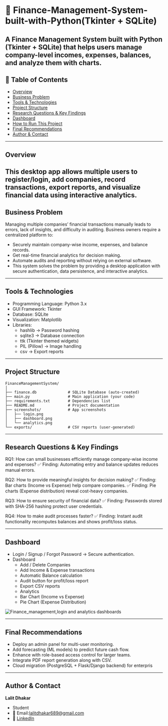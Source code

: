 # 🧾 Finance-Management-System-built-with-Python(Tkinter + SQLite)

A Finance Management System built with Python (Tkinter + SQLite) that helps users manage company-level incomes, expenses, balances, and analyze them with charts.
---

## 📌 Table of Contents
- <a href="#overview">Overview</a>
- <a href="#business-problem">Business Problem</a>
- <a href="#tools--technologies">Tools & Technologies</a>
- <a href="#project-structure">Project Structure</a>
- <a href="#research-questions--key-findings">Research Questions & Key Findings</a>
- <a href="#dashboard">Dashboard</a>
- <a href="#how-to-run-this-project">How to Run This Project</a>
- <a href="#final-recommendations">Final Recommendations</a>
- <a href="#author--contact">Author & Contact</a>
---

<h2><a class="anchor" id="overview"></a>Overview</h2>

This desktop app allows multiple users to register/login, add companies, record transactions, export reports, and visualize financial data using interactive analytics.
---

<h2><a class="anchor" id="business-problem"></a>Business Problem</h2>

Managing multiple companies’ financial transactions manually leads to errors, lack of insights, and difficulty in auditing. Business owners require a centralized platform to:
 - Securely maintain company-wise income, expenses, and balance records.
 - Get real-time financial analytics for decision making.
 - Automate audits and reporting without relying on external software.
 - This system solves the problem by providing a desktop application with secure  authentication, data persistence, and interactive analytics.
---

<h2><a class="anchor" id="tools--technologies"></a>Tools & Technologies</h2>

- Programming Language: Python 3.x
- GUI Framework: Tkinter
- Database: SQLite
- Visualization: Matplotlib
- Libraries:
    - hashlib → Password hashing
    - sqlite3 → Database connection
    - ttk (Tkinter themed widgets)
    - PIL (Pillow) → Image handling
    - csv → Export reports
---

<h2><a class="anchor" id="project-structure"></a>Project Structure</h2>

```
FinanceManagementSystem/
│
├── finance.db              # SQLite Database (auto-created)
├── main.py                 # Main application (your code)
├── requirements.txt        # Dependencies list
├── README.md               # Project documentation
├── screenshots/            # App screenshots
│   ├── login.png
│   ├── dashboard.png
│   └── analytics.png
└── exports/                # CSV reports (user-generated)

```
---
<h2><a class="anchor" id="research-questions--key-findings"></a>Research Questions & Key Findings</h2>

RQ1: How can small businesses efficiently manage company-wise income and expenses?
    ✅ Finding: Automating entry and balance updates reduces manual errors.

RQ2: How to provide meaningful insights for decision making?
    ✅ Finding: Bar charts (Income vs Expense) help compare companies.
    ✅ Finding: Pie charts (Expense distribution) reveal cost-heavy companies.

RQ3: How to ensure security of financial data?
    ✅ Finding: Passwords stored with SHA-256 hashing protect user credentials.

RQ4: How to make audit processes faster?
    ✅ Finding: Instant audit functionality recomputes balances and shows profit/loss status.

---
<h2><a class="anchor" id="dashboard"></a>Dashboard</h2>

- Login / Signup / Forgot Password → Secure authentication.
- Dashboard
   - Add / Delete Companies
   - Add Income & Expense transactions
   - Automatic Balance calculation
   - Audit button for profit/loss report
   - Export CSV reports
   - Analytics
   - Bar Chart (Income vs Expense)
   - Pie Chart (Expense Distribution)

![Finance_management,login and analytics dashboards](https://github.com/Lalit849/Finance-Management-system-GUI-Tkinter/issues/1#issue-3450363954)

---
<h2><a class="anchor" id="final-recommendations"></a>Final Recommendations</h2>

- Deploy an admin panel for multi-user monitoring.
- Add forecasting (ML models) to predict future cash flow.
- Enhance with role-based access control for larger teams.
- Integrate PDF report generation along with CSV.
- Cloud migration (PostgreSQL + Flask/Django backend) for enterpris

---
<h2><a class="anchor" id="author--contact"></a>Author & Contact</h2>

**Lalit Dhakar** 
 - Student
- 📧 Email:lalitdhakar689@gmail.com
- 🔗 [LinkedIn](https://www.linkedin.com/in/lalit-dhakar-378101335/)  

